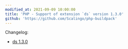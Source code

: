 ```yaml
---
modified_at: 2021-09-09 10:00:00
title: 'PHP - Support of extension `ds` version 1.3.0'
github: 'https://github.com/Scalingo/php-buildpack'
---
```


Changelog:

* [ds 1.3.0](https://pecl.php.net/package-changelog.php?package=ds&release=1.3.0)
